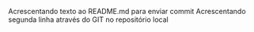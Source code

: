 Acrescentando texto ao README.md para enviar commit
Acrescentando segunda linha através do GIT no repositório local
